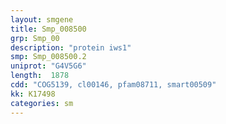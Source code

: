 ```yaml
---
layout: smgene
title: Smp_008500
grp: Smp_00
description: "protein iws1"
smp: Smp_008500.2
uniprot: "G4V5G6"
length:  1878
cdd: "COG5139, cl00146, pfam08711, smart00509"
kk: K17498
categories: sm
---
```

